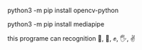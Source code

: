 python3 -m pip install opencv-python

python3 -m pip install mediapipe


this programe can recognition 🤟, 🖕, ✊, 🖐, ✌
